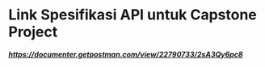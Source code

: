 # Link Spesifikasi API untuk Capstone Project

***https://documenter.getpostman.com/view/22790733/2sA3Qy6pc8***